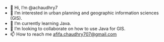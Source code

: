 - 👋 Hi, I’m @achaudhry7
- 👀 I’m interested in urban planning and geographic information sciences (GIS). 
- 🌱 I’m currently learning Java.
- 💞️ I’m looking to collaborate on how to use Java for GIS.
- 📫 How to reach me afifa.chaudhry707@gmail.com

<!---
achaudhry7/achaudhry7 is a ✨ special ✨ repository because its `README.md` (this file) appears on your GitHub profile.
You can click the Preview link to take a look at your changes.
--->
